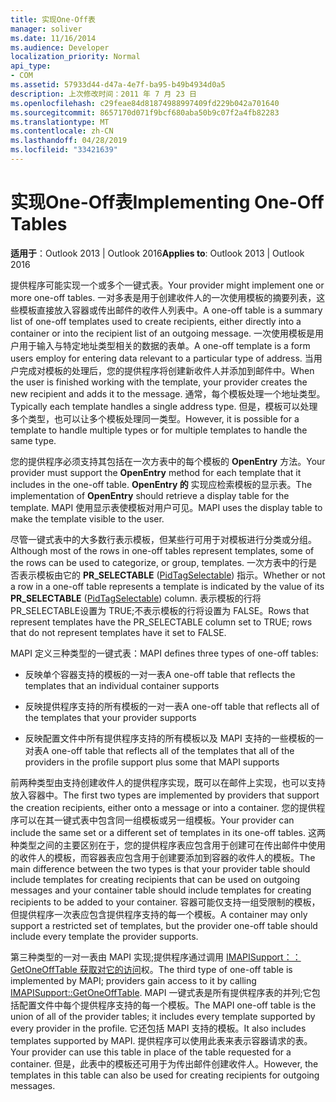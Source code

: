 ```yaml
---
title: 实现One-Off表
manager: soliver
ms.date: 11/16/2014
ms.audience: Developer
localization_priority: Normal
api_type:
- COM
ms.assetid: 57933d44-d47a-4e7f-ba95-b49b4934d0a5
description: 上次修改时间：2011 年 7 月 23 日
ms.openlocfilehash: c29feae84d81874988997409fd229b042a701640
ms.sourcegitcommit: 8657170d071f9bcf680aba50b9c07f2a4fb82283
ms.translationtype: MT
ms.contentlocale: zh-CN
ms.lasthandoff: 04/28/2019
ms.locfileid: "33421639"
---
```

# <a name="implementing-one-off-tables"></a><span data-ttu-id="32ede-103">实现One-Off表</span><span class="sxs-lookup"><span data-stu-id="32ede-103">Implementing One-Off Tables</span></span>

<span data-ttu-id="32ede-104">**适用于**：Outlook 2013 | Outlook 2016</span><span class="sxs-lookup"><span data-stu-id="32ede-104">**Applies to**: Outlook 2013 | Outlook 2016</span></span> 
  
<span data-ttu-id="32ede-105">提供程序可能实现一个或多个一键式表。</span><span class="sxs-lookup"><span data-stu-id="32ede-105">Your provider might implement one or more one-off tables.</span></span> <span data-ttu-id="32ede-106">一对多表是用于创建收件人的一次使用模板的摘要列表，这些模板直接放入容器或传出邮件的收件人列表中。</span><span class="sxs-lookup"><span data-stu-id="32ede-106">A one-off table is a summary list of one-off templates used to create recipients, either directly into a container or into the recipient list of an outgoing message.</span></span> <span data-ttu-id="32ede-107">一次使用模板是用户用于输入与特定地址类型相关的数据的表单。</span><span class="sxs-lookup"><span data-stu-id="32ede-107">A one-off template is a form users employ for entering data relevant to a particular type of address.</span></span> <span data-ttu-id="32ede-108">当用户完成对模板的处理后，您的提供程序将创建新收件人并添加到邮件中。</span><span class="sxs-lookup"><span data-stu-id="32ede-108">When the user is finished working with the template, your provider creates the new recipient and adds it to the message.</span></span> <span data-ttu-id="32ede-109">通常，每个模板处理一个地址类型。</span><span class="sxs-lookup"><span data-stu-id="32ede-109">Typically each template handles a single address type.</span></span> <span data-ttu-id="32ede-110">但是，模板可以处理多个类型，也可以让多个模板处理同一类型。</span><span class="sxs-lookup"><span data-stu-id="32ede-110">However, it is possible for a template to handle multiple types or for multiple templates to handle the same type.</span></span> 
  
<span data-ttu-id="32ede-111">您的提供程序必须支持其包括在一次方表中的每个模板的 **OpenEntry** 方法。</span><span class="sxs-lookup"><span data-stu-id="32ede-111">Your provider must support the **OpenEntry** method for each template that it includes in the one-off table.</span></span> <span data-ttu-id="32ede-112">**OpenEntry 的** 实现应检索模板的显示表。</span><span class="sxs-lookup"><span data-stu-id="32ede-112">The implementation of **OpenEntry** should retrieve a display table for the template.</span></span> <span data-ttu-id="32ede-113">MAPI 使用显示表使模板对用户可见。</span><span class="sxs-lookup"><span data-stu-id="32ede-113">MAPI uses the display table to make the template visible to the user.</span></span> 
  
<span data-ttu-id="32ede-114">尽管一键式表中的大多数行表示模板，但某些行可用于对模板进行分类或分组。</span><span class="sxs-lookup"><span data-stu-id="32ede-114">Although most of the rows in one-off tables represent templates, some of the rows can be used to categorize, or group, templates.</span></span> <span data-ttu-id="32ede-115">一次方表中的行是否表示模板由它的 **PR_SELECTABLE** ([PidTagSelectable](pidtagselectable-canonical-property.md)) 指示。</span><span class="sxs-lookup"><span data-stu-id="32ede-115">Whether or not a row in a one-off table represents a template is indicated by the value of its **PR_SELECTABLE** ([PidTagSelectable](pidtagselectable-canonical-property.md)) column.</span></span> <span data-ttu-id="32ede-116">表示模板的行将PR_SELECTABLE设置为 TRUE;不表示模板的行将设置为 FALSE。</span><span class="sxs-lookup"><span data-stu-id="32ede-116">Rows that represent templates have the PR_SELECTABLE column set to TRUE; rows that do not represent templates have it set to FALSE.</span></span>
  
<span data-ttu-id="32ede-117">MAPI 定义三种类型的一键式表：</span><span class="sxs-lookup"><span data-stu-id="32ede-117">MAPI defines three types of one-off tables:</span></span>
  
- <span data-ttu-id="32ede-118">反映单个容器支持的模板的一对一表</span><span class="sxs-lookup"><span data-stu-id="32ede-118">A one-off table that reflects the templates that an individual container supports</span></span>
    
- <span data-ttu-id="32ede-119">反映提供程序支持的所有模板的一对一表</span><span class="sxs-lookup"><span data-stu-id="32ede-119">A one-off table that reflects all of the templates that your provider supports</span></span> 
    
- <span data-ttu-id="32ede-120">反映配置文件中所有提供程序支持的所有模板以及 MAPI 支持的一些模板的一对表</span><span class="sxs-lookup"><span data-stu-id="32ede-120">A one-off table that reflects all of the templates that all of the providers in the profile support plus some that MAPI supports</span></span>
    
<span data-ttu-id="32ede-121">前两种类型由支持创建收件人的提供程序实现，既可以在邮件上实现，也可以支持放入容器中。</span><span class="sxs-lookup"><span data-stu-id="32ede-121">The first two types are implemented by providers that support the creation recipients, either onto a message or into a container.</span></span> <span data-ttu-id="32ede-122">您的提供程序可以在其一键式表中包含同一组模板或另一组模板。</span><span class="sxs-lookup"><span data-stu-id="32ede-122">Your provider can include the same set or a different set of templates in its one-off tables.</span></span> <span data-ttu-id="32ede-123">这两种类型之间的主要区别在于，您的提供程序表应包含用于创建可在传出邮件中使用的收件人的模板，而容器表应包含用于创建要添加到容器的收件人的模板。</span><span class="sxs-lookup"><span data-stu-id="32ede-123">The main difference between the two types is that your provider table should include templates for creating recipients that can be used on outgoing messages and your container table should include templates for creating recipients to be added to your container.</span></span> <span data-ttu-id="32ede-124">容器可能仅支持一组受限制的模板，但提供程序一次表应包含提供程序支持的每一个模板。</span><span class="sxs-lookup"><span data-stu-id="32ede-124">A container may only support a restricted set of templates, but the provider one-off table should include every template the provider supports.</span></span>
  
<span data-ttu-id="32ede-125">第三种类型的一对一表由 MAPI 实现;提供程序通过调用 [IMAPISupport：：GetOneOffTable 获取对它的访问](imapisupport-getoneofftable.md)权。</span><span class="sxs-lookup"><span data-stu-id="32ede-125">The third type of one-off table is implemented by MAPI; providers gain access to it by calling [IMAPISupport::GetOneOffTable](imapisupport-getoneofftable.md).</span></span> <span data-ttu-id="32ede-126">MAPI 一键式表是所有提供程序表的并列;它包括配置文件中每个提供程序支持的每一个模板。</span><span class="sxs-lookup"><span data-stu-id="32ede-126">The MAPI one-off table is the union of all of the provider tables; it includes every template supported by every provider in the profile.</span></span> <span data-ttu-id="32ede-127">它还包括 MAPI 支持的模板。</span><span class="sxs-lookup"><span data-stu-id="32ede-127">It also includes templates supported by MAPI.</span></span> <span data-ttu-id="32ede-128">提供程序可以使用此表来表示容器请求的表。</span><span class="sxs-lookup"><span data-stu-id="32ede-128">Your provider can use this table in place of the table requested for a container.</span></span> <span data-ttu-id="32ede-129">但是，此表中的模板还可用于为传出邮件创建收件人。</span><span class="sxs-lookup"><span data-stu-id="32ede-129">However, the templates in this table can also be used for creating recipients for outgoing messages.</span></span>
  

